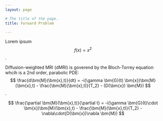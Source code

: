 ```yaml
---
layout: page

# The title of the page.
title: Forward Problem

---
```


Lorem ipsum $$ f(x) = x^2 $$.

Diffusion-weighted MRI (dMRI) is goverend by the Bloch-Torrey equation whcih is a 2nd order, parabolic PDE: $$ \frac{d\bm{M}(\bm{x},t)}{dt} = -i(\gamma \bm{G}(t) \bm{x})\bm{M}(\bm{x},t) - \frac{\bm{M}(\bm{x},t)}{T_2} - (D(\bm{x}) \bm{M}) $$.


$$
\frac{\partial \bm{M}(\bm{x},t)}{\partial t} = 
-i(\gamma \bm{G}(t)\cdot \bm{x})\bm{M}(\bm{x},t) - \frac{\bm{M}(\bm{x},t)}{T_2} - \nabla\cdot(D(\bm{x})\nabla \bm{M})
$$
